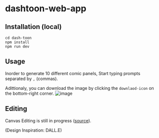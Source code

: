 # dashtoon-web-app

## Installation (local)

```
cd dash-toon
npm install
npm run dev
```

## Usage
Inorder to generate 10 different comic panels, Start typing prompts separated by `,` (commas).

Adittionaly, you can download the image by clicking the `downlaod-icon` on the bottom-right corner.
![image](https://github.com/xtanion/dashtoon-web-app/assets/74976752/88653c5b-21a8-4b56-8871-377c430c8e46)

## Editing
Canvas Editing is still in progress ([source](https://github.com/xtanion/dashtoon-web-app/blob/main/dash-toon/src/components/Editor.tsx)).

(Design Inspiration: DALL.E)
